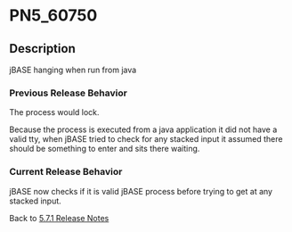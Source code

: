 # PN5_60750

<PageHeader />

## Description

jBASE hanging when run from java

### Previous Release Behavior

The process would lock.

Because the process is executed from a java application it did not have a valid tty, when jBASE tried to check for any stacked input it assumed there should be something to enter and sits there waiting.

### Current Release Behavior

jBASE now checks if it is valid jBASE process before trying to get at any stacked input.

Back to [5.7.1 Release Notes](./../jbase-5.7.1-release-notes/README.md)

<PageFooter />
